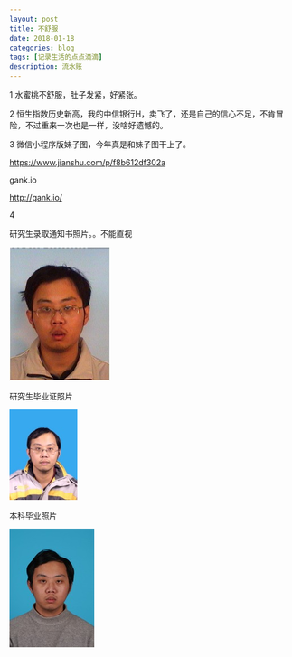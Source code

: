 ```yaml
---
layout: post
title: 不舒服
date: 2018-01-18
categories: blog
tags: [记录生活的点点滴滴]
description: 流水账
---
```


1 水蜜桃不舒服，肚子发紧，好紧张。

2 恒生指数历史新高，我的中信银行H，卖飞了，还是自己的信心不足，不肯冒险，不过重来一次也是一样，没啥好遗憾的。

3 微信小程序版妹子图，今年真是和妹子图干上了。

https://www.jianshu.com/p/f8b612df302a

gank.io

http://gank.io/

4

研究生录取通知书照片。。不能直视

![宝宝](https://raw.githubusercontent.com/cksmct/MarkdownPhotos/master/lqpic.jpg)

研究生毕业证照片

![宝宝](https://raw.githubusercontent.com/cksmct/MarkdownPhotos/master/xjpic%20(1).jpg)

本科毕业照片

![宝宝](https://raw.githubusercontent.com/cksmct/MarkdownPhotos/master/xjpic.jpg)